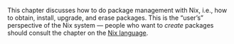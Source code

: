 This chapter discusses how to do package management with Nix, i.e.,
how to obtain, install, upgrade, and erase packages. This is the
“user’s” perspective of the Nix system — people who want to *create*
packages should consult the chapter on the [Nix language](../language/index.md).
